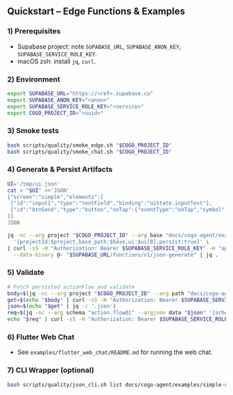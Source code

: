 ## Quickstart – Edge Functions & Examples

### 1) Prerequisites
- Supabase project: note `SUPABASE_URL`, `SUPABASE_ANON_KEY`, `SUPABASE_SERVICE_ROLE_KEY`.
- macOS zsh: install `jq`, `curl`.

### 2) Environment
```bash
export SUPABASE_URL="https://<ref>.supabase.co"
export SUPABASE_ANON_KEY="<anon>"
export SUPABASE_SERVICE_ROLE_KEY="<service>"
export COGO_PROJECT_ID="<uuid>"
```

### 3) Smoke tests
```bash
bash scripts/quality/smoke_edge.sh "$COGO_PROJECT_ID"
bash scripts/quality/smoke_chat.sh "$COGO_PROJECT_ID"
```

### 4) Generate & Persist Artifacts
```bash
UI='/tmp/ui.json'
cat > "$UI" <<'JSON'
{"screen":"simple","elements":[
 {"id":"input1","type":"textField","binding":"uiState.inputText"},
 {"id":"btnSend","type":"button","onTap":{"eventType":"onTap","symbol":"chat.send","params":{"text":"#_uiState.inputText"}}}
]}
JSON

jq -nc --arg project "$COGO_PROJECT_ID" --arg base "docs/cogo-agent/examples/simple-screen" --slurpfile ui "$UI" \
  '{projectId:$project,base_path:$base,ui:$ui[0],persist:true}' \
| curl -sS -H "Authorization: Bearer $SUPABASE_SERVICE_ROLE_KEY" -H "apikey: $SUPABASE_SERVICE_ROLE_KEY" -H "Content-Type: application/json" \
  --data-binary @- "$SUPABASE_URL/functions/v1/json-generate" | jq .
```

### 5) Validate
```bash
# Fetch persisted actionFlow and validate
body=$(jq -nc --arg project "$COGO_PROJECT_ID" --arg path "docs/cogo-agent/examples/simple-screen/actionFlow.v1.expanded.json" '{project_id:$project,path:$path}')
get=$(echo "$body" | curl -sS -H "Authorization: Bearer $SUPABASE_SERVICE_ROLE_KEY" -H "Content-Type: application/json" --data-binary @- "$SUPABASE_URL/functions/v1/json-get")
json=$(echo "$get" | jq -c '.json')
req=$(jq -nc --arg schema "action.flow@1" --argjson data "$json" '{schema_id:$schema,data:$data}')
echo "$req" | curl -sS -H "Authorization: Bearer $SUPABASE_SERVICE_ROLE_KEY" -H "Content-Type: application/json" --data-binary @- "$SUPABASE_URL/functions/v1/json-validate" | jq .
```

### 6) Flutter Web Chat
- See `examples/flutter_web_chat/README.md` for running the web chat.

### 7) CLI Wrapper (optional)
```bash
bash scripts/quality/json_cli.sh list docs/cogo-agent/examples/simple-screen/
```
